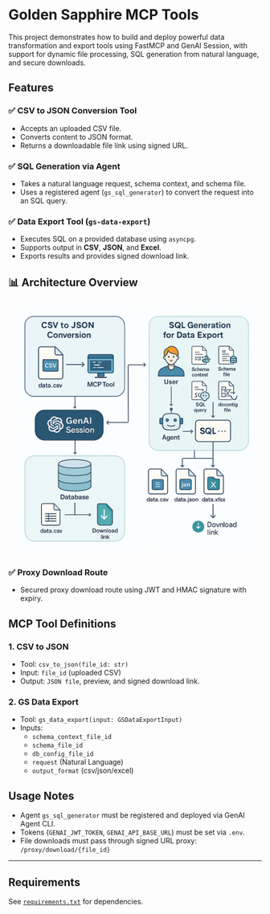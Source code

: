 # Golden Sapphire MCP Tools

This project demonstrates how to build and deploy powerful data transformation and export tools using FastMCP and GenAI Session, with support for dynamic file processing, SQL generation from natural language, and secure downloads.

## Features

### ✅ CSV to JSON Conversion Tool
- Accepts an uploaded CSV file.
- Converts content to JSON format.
- Returns a downloadable file link using signed URL.

### ✅ SQL Generation via Agent
- Takes a natural language request, schema context, and schema file.
- Uses a registered agent (`gs_sql_generator`) to convert the request into an SQL query.

### ✅ Data Export Tool (`gs-data-export`)
- Executes SQL on a provided database using `asyncpg`.
- Supports output in **CSV**, **JSON**, and **Excel**.
- Exports results and provides signed download link.

## 📊 Architecture Overview

![AI-powered Data Export](golden_sapphire.png)

### ✅ Proxy Download Route
- Secured proxy download route using JWT and HMAC signature with expiry.

## MCP Tool Definitions

### 1. CSV to JSON
- Tool: `csv_to_json(file_id: str)`
- Input: `file_id` (uploaded CSV)
- Output: `JSON file`, preview, and signed download link.

### 2. GS Data Export
- Tool: `gs_data_export(input: GSDataExportInput)`
- Inputs:
  - `schema_context_file_id`
  - `schema_file_id`
  - `db_config_file_id`
  - `request` (Natural Language)
  - `output_format` (csv/json/excel)

## Usage Notes

- Agent `gs_sql_generator` must be registered and deployed via GenAI Agent CLI.
- Tokens (`GENAI_JWT_TOKEN`, `GENAI_API_BASE_URL`) must be set via `.env`.
- File downloads must pass through signed URL proxy: `/proxy/download/{file_id}`

---

## Requirements

See [`requirements.txt`](requirements.txt) for dependencies.
